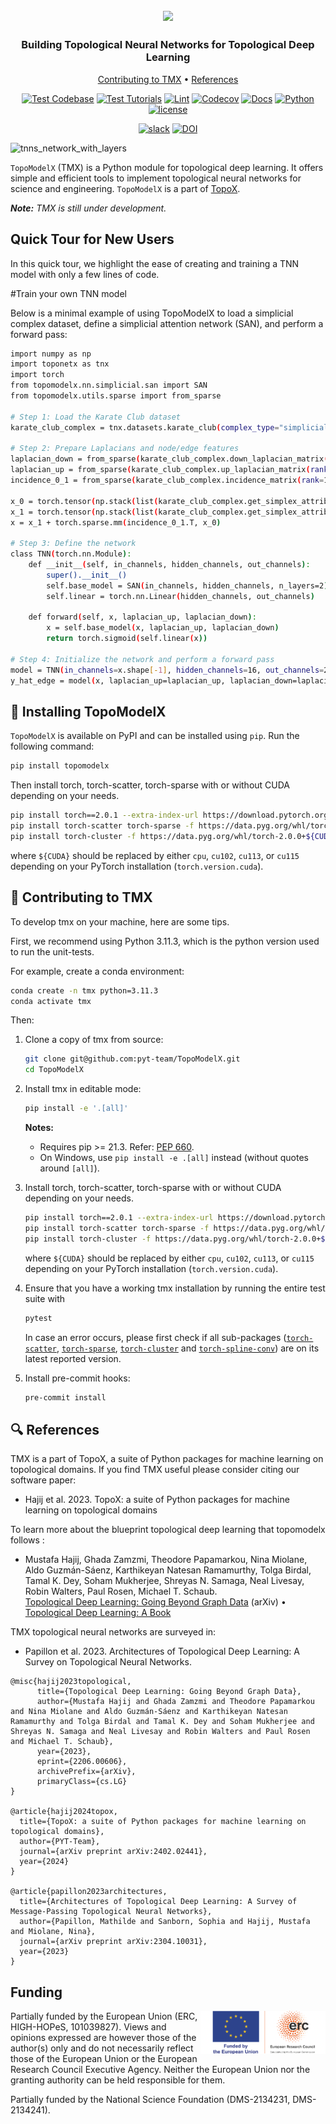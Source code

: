 <h2 align="center">
  <img src="https://raw.githubusercontent.com/pyt-team/TopoModelX/main/resources/logo.png" height="250">
</h2>

<h3 align="center">
    Building Topological Neural Networks for Topological Deep Learning
</h3>

<p align="center">
  <a href="#-contributing-to-tmx">Contributing to TMX</a> •
  <a href="#-references">References</a>
</p>

<div align="center">

[![Test Codebase](https://github.com/pyt-team/torch_topo/actions/workflows/test_codebase.yml/badge.svg)](https://github.com/pyt-team/torch_topo/actions/workflows/test_codebase.yml)
[![Test Tutorials](https://github.com/pyt-team/torch_topo/actions/workflows/test_tutorials.yml/badge.svg)](https://github.com/pyt-team/torch_topo/actions/workflows/test_tutorials.yml)
[![Lint](https://github.com/pyt-team/torch_topo/actions/workflows/lint.yml/badge.svg)](https://github.com/pyt-team/torch_topo/actions/workflows/lint.yml)
[![Codecov](https://codecov.io/gh/pyt-team/TopoModelX/branch/main/graph/badge.svg)](https://app.codecov.io/gh/pyt-team/TopoModelX)
[![Docs](https://img.shields.io/badge/docs-website-brightgreen)](https://pyt-team.github.io/topomodelx/index.html)
[![Python](https://img.shields.io/badge/python-3.10+-blue?logo=python)](https://www.python.org/)
[![license](https://badgen.net/github/license/pyt-team/TopoNetX?color=green)](https://github.com/pyt-team/TopoNetX/blob/main/LICENSE)

[![slack](https://img.shields.io/badge/chat-on%20slack-purple?logo=slack)](https://join.slack.com/t/pyt-teamworkspace/shared_invite/zt-2k63sv99s-jbFMLtwzUCc8nt3sIRWjEw)
[![DOI](https://zenodo.org/badge/DOI/10.5281/zenodo.7958513.svg)](https://doi.org/10.5281/zenodo.7958513)

</div>


![tnns_network_with_layers](https://user-images.githubusercontent.com/8267869/234084036-f7d6585e-b7c2-4156-a825-cfa5b9658d71.png)

`TopoModelX` (TMX) is a Python module for topological deep learning. It offers simple and efficient tools to implement topological neural networks for science and engineering. `TopoModelX` is a part of [TopoX](https://pyt-team.github.io/).

_**Note:** TMX is still under development._

## Quick Tour for New Users

In this quick tour, we highlight the ease of creating and training a TNN model with only a few lines of code.

#Train your own TNN model

Below is a minimal example of using TopoModelX to load a simplicial complex dataset, define a simplicial attention network (SAN), and perform a forward pass:


```bash
import numpy as np
import toponetx as tnx
import torch
from topomodelx.nn.simplicial.san import SAN
from topomodelx.utils.sparse import from_sparse

# Step 1: Load the Karate Club dataset
karate_club_complex = tnx.datasets.karate_club(complex_type="simplicial")

# Step 2: Prepare Laplacians and node/edge features
laplacian_down = from_sparse(karate_club_complex.down_laplacian_matrix(rank=1))
laplacian_up = from_sparse(karate_club_complex.up_laplacian_matrix(rank=1))
incidence_0_1 = from_sparse(karate_club_complex.incidence_matrix(rank=1))

x_0 = torch.tensor(np.stack(list(karate_club_complex.get_simplex_attributes("node_feat").values())))
x_1 = torch.tensor(np.stack(list(karate_club_complex.get_simplex_attributes("edge_feat").values())))
x = x_1 + torch.sparse.mm(incidence_0_1.T, x_0)

# Step 3: Define the network
class TNN(torch.nn.Module):
    def __init__(self, in_channels, hidden_channels, out_channels):
        super().__init__()
        self.base_model = SAN(in_channels, hidden_channels, n_layers=2)
        self.linear = torch.nn.Linear(hidden_channels, out_channels)

    def forward(self, x, laplacian_up, laplacian_down):
        x = self.base_model(x, laplacian_up, laplacian_down)
        return torch.sigmoid(self.linear(x))

# Step 4: Initialize the network and perform a forward pass
model = TNN(in_channels=x.shape[-1], hidden_channels=16, out_channels=2)
y_hat_edge = model(x, laplacian_up=laplacian_up, laplacian_down=laplacian_down)
   ```

## 🤖 Installing TopoModelX

`TopoModelX` is available on PyPI and can be installed using `pip`.
Run the following command:

```bash
pip install topomodelx
```

Then install torch, torch-scatter, torch-sparse with or without CUDA depending on your needs.
```bash
pip install torch==2.0.1 --extra-index-url https://download.pytorch.org/whl/${CUDA}
pip install torch-scatter torch-sparse -f https://data.pyg.org/whl/torch-2.0.1+${CUDA}.html
pip install torch-cluster -f https://data.pyg.org/whl/torch-2.0.0+${CUDA}.html
```
where `${CUDA}` should be replaced by either `cpu`, `cu102`, `cu113`, or `cu115` depending on your PyTorch installation (`torch.version.cuda`).


## 🦾 Contributing to TMX

To develop tmx on your machine, here are some tips.

First, we recommend using Python 3.11.3, which is the python version used to run the unit-tests.

For example, create a conda environment:
   ```bash
   conda create -n tmx python=3.11.3
   conda activate tmx
   ```

Then:

1. Clone a copy of tmx from source:

   ```bash
   git clone git@github.com:pyt-team/TopoModelX.git
   cd TopoModelX
   ```

2. Install tmx in editable mode:

   ```bash
   pip install -e '.[all]'
   ```
   **Notes:**
   - Requires pip >= 21.3. Refer: [PEP 660](https://peps.python.org/pep-0660/).
   - On Windows, use `pip install -e .[all]` instead (without quotes around `[all]`).

4. Install torch, torch-scatter, torch-sparse with or without CUDA depending on your needs.

      ```bash
      pip install torch==2.0.1 --extra-index-url https://download.pytorch.org/whl/${CUDA}
      pip install torch-scatter torch-sparse -f https://data.pyg.org/whl/torch-2.0.1+${CUDA}.html
      pip install torch-cluster -f https://data.pyg.org/whl/torch-2.0.0+${CUDA}.html
      ```

      where `${CUDA}` should be replaced by either `cpu`, `cu102`, `cu113`, or `cu115` depending on your PyTorch installation (`torch.version.cuda`).

5. Ensure that you have a working tmx installation by running the entire test suite with

   ```bash
   pytest
   ```

   In case an error occurs, please first check if all sub-packages ([`torch-scatter`](https://github.com/rusty1s/pytorch_scatter), [`torch-sparse`](https://github.com/rusty1s/pytorch_sparse), [`torch-cluster`](https://github.com/rusty1s/pytorch_cluster) and [`torch-spline-conv`](https://github.com/rusty1s/pytorch_spline_conv)) are on its latest reported version.

6. Install pre-commit hooks:

   ```bash
   pre-commit install
   ```

## 🔍 References ##

TMX is a part of TopoX, a suite of Python packages for machine learning on topological domains. If you find TMX useful please consider citing our software paper:

- Hajij et al. 2023. TopoX: a suite of Python packages for machine learning on topological domains

To learn more about the blueprint topological deep learning that topomodelx follows :

- Mustafa Hajij, Ghada Zamzmi, Theodore Papamarkou, Nina Miolane, Aldo Guzmán-Sáenz, Karthikeyan Natesan Ramamurthy, Tolga Birdal, Tamal K. Dey, Soham Mukherjee, Shreyas N. Samaga, Neal Livesay, Robin Walters, Paul Rosen, Michael T. Schaub.  
  [Topological Deep Learning: Going Beyond Graph Data](https://arxiv.org/abs/2206.00606) (arXiv) • [Topological Deep Learning: A Book](https://tdlbook.org/)

TMX topological neural networks are surveyed in:

- Papillon et al. 2023. Architectures of Topological Deep Learning: A Survey on Topological Neural Networks.

```
@misc{hajij2023topological,
      title={Topological Deep Learning: Going Beyond Graph Data},
      author={Mustafa Hajij and Ghada Zamzmi and Theodore Papamarkou and Nina Miolane and Aldo Guzmán-Sáenz and Karthikeyan Natesan Ramamurthy and Tolga Birdal and Tamal K. Dey and Soham Mukherjee and Shreyas N. Samaga and Neal Livesay and Robin Walters and Paul Rosen and Michael T. Schaub},
      year={2023},
      eprint={2206.00606},
      archivePrefix={arXiv},
      primaryClass={cs.LG}
}

@article{hajij2024topox,
  title={TopoX: a suite of Python packages for machine learning on topological domains},
  author={PYT-Team},
  journal={arXiv preprint arXiv:2402.02441},
  year={2024}
}

@article{papillon2023architectures,
  title={Architectures of Topological Deep Learning: A Survey of Message-Passing Topological Neural Networks},
  author={Papillon, Mathilde and Sanborn, Sophia and Hajij, Mustafa and Miolane, Nina},
  journal={arXiv preprint arXiv:2304.10031},
  year={2023}
}

```
## Funding

<img align="right" width="200" src="https://raw.githubusercontent.com/pyt-team/TopoNetX/main/resources/erc_logo.png">

Partially funded by the European Union (ERC, HIGH-HOPeS, 101039827). Views and opinions expressed are however those of the author(s) only and do not necessarily reflect those of the European Union or the European Research Council Executive Agency. Neither the European Union nor the granting authority can be held responsible for them.

Partially funded by the National Science Foundation (DMS-2134231, DMS-2134241).
